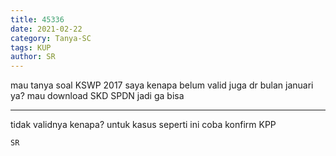 ```yaml
---
title: 45336
date: 2021-02-22
category: Tanya-SC
tags: KUP
author: SR
---
```


mau tanya soal KSWP 2017 saya kenapa belum valid juga dr bulan januari ya? mau download SKD SPDN jadi ga bisa

---

tidak validnya kenapa? untuk kasus seperti ini coba konfirm KPP

`SR`

